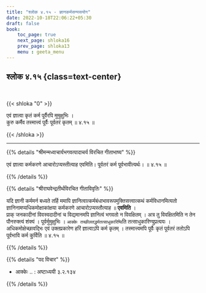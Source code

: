 ```yaml
---
title: "श्लोक ४.१५ - ज्ञानकर्मसन्यसयोग"
date: 2022-10-18T22:06:22+05:30
draft: false
book:
    toc_page: true
    next_page: shloka16
    prev_page: shloka13
    menu : geeta_menu
---
```




## श्लोक ४.१५ {class=text-center}

<br/>

{{< shloka  "0"  >}}


एवं ज्ञात्वा कृतं कर्म पूर्वैरपि मुमुक्षुभिः ।  
कुरु कर्मैव तस्मात्त्वं पूर्वैः पूर्वतरं कृतम् ॥ ४.१५ ॥

{{< /shloka >}}

---


{{% details "श्रीमन्मध्वाचार्यभगवत्पादाचर्य विरचित  गीताभाष्य" %}}

एवं ज्ञात्वा कर्मकरणे आचारोऽप्यस्तीत्याह एवमिति। पूर्वतरं कर्म 
पूर्वभावीत्यर्थः। ॥ ४.१५ ॥

{{% /details %}}



{{% details "श्रीराघवेन्द्रतीर्थविरचित गीताविवृतिः" %}}

यदि ज्ञानी कर्ममर्न बध्यते तर्हि ममापि 
ज्ञानित्वात्कर्मबंधाभावरूपमुक्तिसत्त्वात्कथं कर्मविधानमित्यतो 
ज्ञानिनामप्यधिकमोक्षाकांक्षया
कर्मकरणे आचारोऽप्यस्तौत्याह ॥ **एवमिति** ।  
प्राक्‌ जनकादीनां विवस्वदादीनां च विद्यमानमपि ज्ञानित्वं भगवतो न 
विवक्षितम्‌ । अत्र तु विवक्षितमिति न तेन पौनरुक्त्यं शंक्यं । 
पूर्वर्मुमुक्षुभिः । `आक्केः तच्छीलतद्धर्मतत्साधुकारिष्वि`ति 
तत्साधुकारिण्युप्रत्ययः । अधिकमोक्षेच्छावद्भिः एवं
उक्तप्रकारेण हरिं ज्ञात्वाऽपि कर्म कृतम्‌ । तस्मात्त्वमपि पूर्वैः 
कृतं पूर्वतरं ततोऽपि पूर्वभावि कर्म कु्र्विति ॥ ४.१५ ॥

{{% /details %}}



{{% details "पद विचार" %}}

- आक्केः .. : अष्टाध्ययी ३.२.१३४ 

{{% /details %}}
